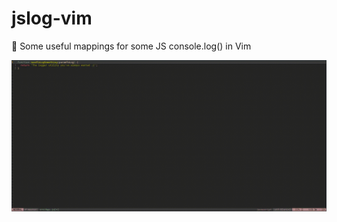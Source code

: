# jslog-vim
 :name_badge: Some useful mappings for some JS console.log() in Vim

 ![jslog-vim.gif](https://github.com/glippi/jslog-vim/blob/master/jslog-vim.gif)

